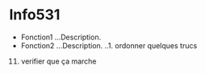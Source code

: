 # Info531

* Fonction1
...Description.
* Fonction2
...Description.
..1. ordonner quelques trucs
11. verifier que ça marche
